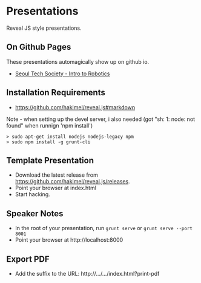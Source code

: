 Presentations
=============

Reveal JS style presentations.

On Github Pages
---------------

These presentations automagically show up on github io.

* [Seoul Tech Society - Intro to Robotics](http://stonier.github.io/presentations/seoul_tech_robotics/index.html)

Installation Requirements
-------------------------

* https://github.com/hakimel/reveal.js#markdown

Note - when setting up the devel server, i also needed (got "sh: 1: node: not found" when runnign 'npm install')

```
> sudo apt-get install nodejs nodejs-legacy npm
> sudo npm install -g grunt-cli
```

Template Presentation
---------------------

* Download the latest release from https://github.com/hakimel/reveal.js/releases.
* Point your browser at index.html
* Start hacking.

Speaker Notes
-------------

* In the root of your presentation, run `grunt serve` or `grunt serve --port 8001`
* Point your browser at http://localhost:8000

Export PDF
----------

* Add the suffix to the URL: http://.../.../index.html?print-pdf

